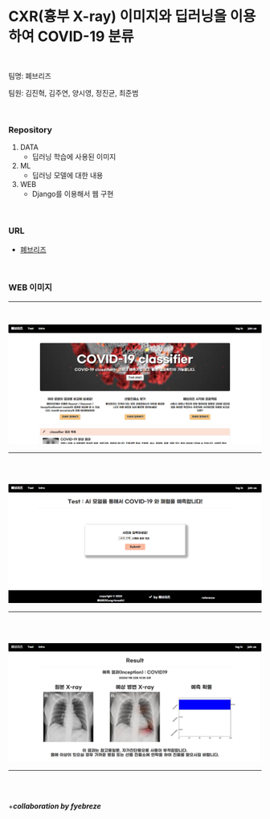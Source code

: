 # CXR(흉부 X-ray) 이미지와 딥러닝을 이용하여 COVID-19 분류



<br/>

팀명: 폐브리즈

팀원: 김진혁, 김주연, 양시영, 정진균, 최준범





<br/>

### Repository

1. DATA
   - 딥러닝 학습에 사용된 이미지
2. ML
   - 딥러닝 모델에 대한 내용
3. WEB
   - Django를 이용해서 웹 구현





<br/>

### URL

- [폐브리즈](http://codet.org/)







<br/>

### WEB 이미지

-------------------

<br/>

![main 페이지](./img/main.PNG)



--------------

<br/><br/>

![test 페이지](./img/test.PNG)



--------------

<br/><br/>

![result 페이지](./img/result.PNG)



--------------







<br/><br/>

+___collaboration by fyebreze___
